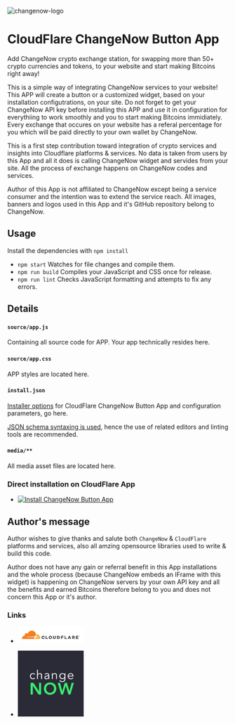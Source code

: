 ![changenow-logo](./media/change-now.png)
# CloudFlare ChangeNow Button App

Add ChangeNow crypto exchange station, for swapping more than 50+ crypto currencies and tokens, to your website and start making Bitcoins right away!


This is a simple way of integrating ChangeNow services to your website! This APP will create a button or a customized widget, based on your installation configutrations, on your site. Do not forget to get your ChangeNow API key before installing this APP and use it in configuration for everythiing to work smoothly and you to start making Bitcoins immidiately. Every exchange that occures on your website has a referal percentage for you which will be paid directly to your own wallet by ChangeNow.

This is a first step contribution toward integration of crypto services and insights into Cloudflare platforms & services.
No data is taken from users by this App and all it does is calling ChangeNow widget and servides from your site. All the process of exchange happens on ChangeNow codes and services.

Author of this App is not affiliated to ChangeNow except being a service consumer and the intention was to extend the service reach. All images, banners and logos used in this App and it's GitHub repository belong to ChangeNow.

## Usage

Install the dependencies with `npm install`

- `npm start` Watches for file changes and compile them.
- `npm run build` Compiles your JavaScript and CSS once for release.
- `npm run lint` Checks JavaScript formatting and attempts to fix any errors.

## Details

#### `source/app.js`

Containing all source code for APP. Your app technically resides here.

#### `source/app.css`

APP styles are located here.

#### `install.json`

 <a href="https://www.cloudflare.com/apps/developer/docs/install-json">Installer options</a> for CloudFlare ChangeNow Button App and configuration parameters, go here.

<a href="http://install.json.is/">JSON schema syntaxing is used</a>, hence the use of related editors and linting tools are recommended.

#### `media/**`

All media asset files are located here.

### Direct installation on CloudFlare App

- <a href="https://www.cloudflare.com/apps/cloudflare-changenow-btn-app/install?source=button" target="_blank">
  <img
    src="https://install.cloudflareapps.com/install-button.png"
    alt="Install ChangeNow Button App"
    border="0"
    width="150"
    >
</a>


## Author's message

Author wishes to give thanks and salute both `ChangeNow` & `CloudFlare` platforms and services, also all amzing opensource libraries used to write & build this code.

Author does not have any gain or referral benefit in this App installations and the whole process (because ChangeNow embeds an IFrame with this widget) is happening on ChangeNow servers by your own API key and all the benefits and earned Bitcoins therefore belong to you and does not concern this App or it's author.

### Links

- <a href="https://www.cloudflare.com" target="_blank">
  <img
    src="./media/cf-logo-h.svg"
    alt="CloudFlare Platform & Services"
    border="0"
    width="150"
    >
</a>
  

- <a href="https://changenow.io/" target="_blank">
  <img
    src="./media/changenow-logo.png"
    alt="ChangeNow Home"
    border="0"
    width="150"
    >
</a>




